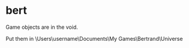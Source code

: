 # bert
Game objects are in the void.

Put them in \Users\username\Documents\My Games\Bertrand\Universe
